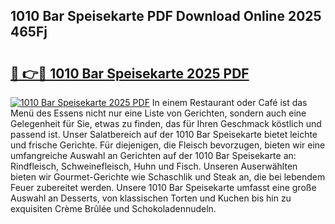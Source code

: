 ## 1010 Bar Speisekarte PDF Download Online 2025 465Fj

# <h2><a href="http://gcb12n3.nevu.top/?p=1010+Bar+Speisekarte">🔗 👉🔴 1010 Bar Speisekarte 2025 PDF</a></h2>

[![1010 Bar Speisekarte 2025 PDF](https://i.imgur.com/dBaPXMq.png)](http://gcb12n3.nevu.top/?p=1010+Bar+Speisekarte)
In einem Restaurant oder Café ist das Menü des Essens nicht nur eine Liste von Gerichten, sondern auch eine Gelegenheit für Sie, etwas zu finden, das für Ihren Geschmack köstlich und passend ist. Unser Salatbereich auf der 1010 Bar Speisekarte bietet leichte und frische Gerichte. Für diejenigen, die Fleisch bevorzugen, bieten wir eine umfangreiche Auswahl an Gerichten auf der 1010 Bar Speisekarte an: Rindfleisch, Schweinefleisch, Huhn und Fisch. Unseren Auserwählten bieten wir Gourmet-Gerichte wie Schaschlik und Steak an, die bei lebendem Feuer zubereitet werden. Unsere 1010 Bar Speisekarte umfasst eine große Auswahl an Desserts, von klassischen Torten und Kuchen bis hin zu exquisiten Crème Brûlée und Schokoladennudeln.
